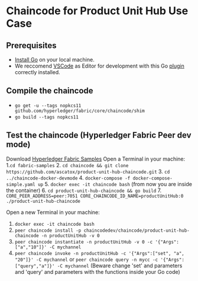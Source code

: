 # Chaincode for Product Unit Hub Use Case
## Prerequisites
* [Install Go](https://golang.org/doc/install) on your local machine.
* We reccomend [VSCode](https://code.visualstudio.com/) as Editor for development with this Go [plugin](https://code.visualstudio.com/docs/languages/go) correctly installed.
## Compile the chaincode
* `go get -u --tags nopkcs11 github.com/hyperledger/fabric/core/chaincode/shim`
* `go build --tags nopkcs11`
## Test the chaincode (Hyperledger Fabric Peer dev mode)
Download [Hyperledger Fabric Samples](https://hyperledger-fabric.readthedocs.io/en/latest/samples.html)
Open a Terminal in your machine: 
1.`cd fabric-samples`
2. `cd chaincode && git clone https://github.com/ascatox/product-unit-hub-chaincode.git`
3. `cd ../chaincode-docker-devmode`
4. `docker-compose -f docker-compose-simple.yaml up`
5. `docker exec -it chaincode bash` (from now you are inside the container)
6. `cd product-unit-hub-chaincode && go build`
7. `CORE_PEER_ADDRESS=peer:7051 CORE_CHAINCODE_ID_NAME=productUnitHub:0 ./product-unit-hub-chaincode`

Open a new Terminal in your machine: 
1. `docker exec -it chaincode bash`
2. `peer chaincode install -p chaincodedev/chaincode/product-unit-hub-chaincode -n productUnitHub -v 0`
3. `peer chaincode instantiate -n productUnitHub -v 0 -c '{"Args":["a","10"]}' -C mychannel`
4. `peer chaincode invoke -n productUnitHub -c '{"Args":["set", "a", "20"]}' -C mychannel` or `peer chaincode query -n mycc -c '{"Args":["query","a"]}' -C mychannel` (Beware change 'set' and parameters and 'query' and parameters with the functions inside your Go code)


